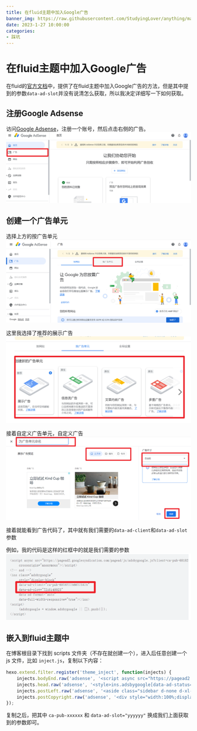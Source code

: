 ```yaml
---
title: 在fluid主题中加入Google广告
banner_img: https://raw.githubusercontent.com/StudyingLover/anything/main/8592ed575a242368611755f5529c28e.png
date: 2023-1-27 10:00:00
categories:
- 踩坑
---
```

# 在fluid主题中加入Google广告

在fluid的[官方文档](https://hexo.fluid-dev.com/posts/fluid-adsense/)中，提供了在fluid主题中加入Google广告的方法，但是其中提到的参数`data-ad-slot`并没有说清怎么获取，所以我决定详细写一下如何获取。

## 注册Google Adsense
访问[Google Adsense](https://www.google.com/adsense/start/)，注册一个账号，然后点击右侧的广告。
![](https://raw.githubusercontent.com/StudyingLover/anything/main/20230127100353.png)

## 创建一个广告单元
选择上方的按广告单元
![](https://raw.githubusercontent.com/StudyingLover/anything/main/20230127100502.png)

这里我选择了推荐的展示广告
![](https://raw.githubusercontent.com/StudyingLover/anything/main/20230127100605.png)

接着自定义广告单元，自定义广告
![](https://raw.githubusercontent.com/StudyingLover/anything/main/20230127100808.png)

接着就能看到广告代码了，其中就有我们需要的`data-ad-client`和`data-ad-slot`参数

例如，我的代码是这样的红框中的就是我们需要的参数
![](https://raw.githubusercontent.com/StudyingLover/anything/main/20230127101239.png)

## 嵌入到fluid主题中
在博客根目录下找到 scripts 文件夹（不存在就创建一个），进入后任意创建一个 js 文件，比如 `inject.js`，复制以下内容：
```javascript
hexo.extend.filter.register('theme_inject', function(injects) {
	injects.bodyEnd.raw('adsense', '<script async src="https://pagead2.googlesyndication.com/pagead/js/adsbygoogle.js?client=ca-pub-xxxxxx" crossorigin="anonymous"></script>');
	injects.head.raw('adsense', '<style>ins.adsbygoogle[data-ad-status="unfilled"] { display: none !important; }</style>');
	injects.postLeft.raw('adsense', '<aside class="sidebar d-none d-xl-block" style="margin-right:-1rem;z-index:-1"><ins class="adsbygoogle" style="display:flex;justify-content:center;min-width:160px;max-width:300px;width:100%;height:600px;position:sticky;top:2rem" data-ad-client="ca-pub-xxxxxx" data-ad-slot="yyyyyy"></ins><script> (adsbygoogle = window.adsbygoogle || []).push({}); </script></aside>');
	injects.postCopyright.raw('adsense', '<div style="width:100%;display:flex;justify-content:center;margin-bottom:1.5rem"><ins class="adsbygoogle" style="display:flex;justify-content:center;max-width:845px;width:100%;height:90px" data-ad-client="ca-pub-xxxxxx" data-ad-slot="yyyyyy"></ins><script> (adsbygoogle = window.adsbygoogle || []).push({}); </script></div>');
});
```
复制之后，把其中 `ca-pub-xxxxxx` 和 `data-ad-slot="yyyyyy"` 换成我们上面获取到的参数即可。